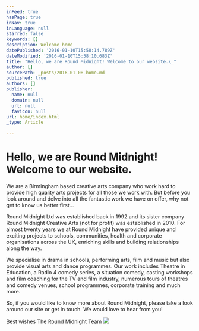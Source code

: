 ```yaml
---
inFeed: true
hasPage: true
inNav: true
inLanguage: null
starred: false
keywords: []
description: Welcome home
datePublished: '2016-01-10T15:58:14.789Z'
dateModified: '2016-01-10T15:58:10.683Z'
title: "Hello, we are Round Midnight! Welcome to our website.\_"
author: []
sourcePath: _posts/2016-01-08-home.md
published: true
authors: []
publisher:
  name: null
  domain: null
  url: null
  favicon: null
url: home/index.html
_type: Article

---
```

# Hello, we are Round Midnight! Welcome to our website. 

We are a Birmingham based creative arts company who work hard to provide high quality arts projects for all those we work with. But before you look around and delve into all the fantastic work we have on offer, why not get to know us better first... 

Round Midnight Ltd was established back in 1992 and its sister company Round Midnight Creative Arts (not for profit) was established in 2010\. For almost twenty years we at Round Midnight have provided unique and exciting projects to schools, communities, health and corporate organisations across the UK, enriching skills and building relationships along the way. 

We specialise in drama in schools, performing arts, film and music but also provide visual arts and dance programmes. Our work includes Theatre in Education, a Radio 4 comedy series, a situation comedy, casting workshops and film coaching for the TV and film industry, numerous tours of theatres and comedy venues, school programmes, corporate training and much more. 

So, if you would like to know more about Round Midnight, please take a look around our site or get in touch. We would love to hear from you! 

Best wishes
The Round Midnight Team
![](https://the-grid-user-content.s3-us-west-2.amazonaws.com/bc037804-c240-4ace-9f5e-ccd91352c9b0.jpg)